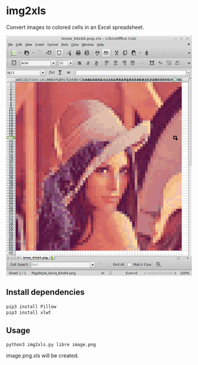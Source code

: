 # img2xls
Convert images to colored cells in an Excel spreadsheet.

![screenshot](screenshot.png "screenshot")

## Install dependencies

    pip3 install Pillow
    pip3 install xlwt

## Usage

    python3 img2xls.py libre image.png

image.png.xls will be created.